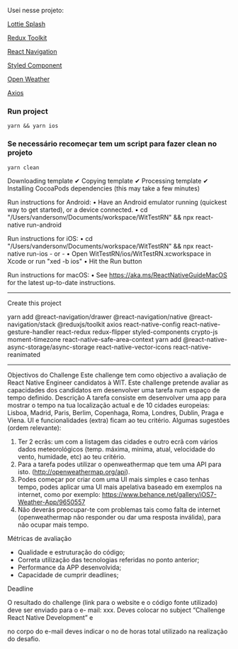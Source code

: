 Usei nesse projeto:

[Lottie Splash](https://github.com/lottie-react-native/lottie-react-native)

[Redux Toolkit](https://redux-toolkit.js.org/introduction/getting-started)

[React Navigation](https://reactnavigation.org/docs/getting-started/)

[Styled Component](https://styled-components.com/docs/basics#react-native)

[Open Weather](http://openweathermap.org/api)

[Axios](https://github.com/axios/axios)


### Run project
``````
yarn && yarn ios
``````

### Se necessário recomeçar tem um script para fazer clean no projeto
````````
yarn clean
````````
 
 
 
 Downloading template
✔ Copying template
✔ Processing template
✔ Installing CocoaPods dependencies (this may take a few minutes)

  
  Run instructions for Android:
    • Have an Android emulator running (quickest way to get started), or a device connected.
    • cd "/Users/vandersonv/Documents/workspace/WitTestRN" && npx react-native run-android
  
  Run instructions for iOS:
    • cd "/Users/vandersonv/Documents/workspace/WitTestRN" && npx react-native run-ios
    - or -
    • Open WitTestRN/ios/WitTestRN.xcworkspace in Xcode or run "xed -b ios"
    • Hit the Run button
    
  Run instructions for macOS:
    • See https://aka.ms/ReactNativeGuideMacOS for the latest up-to-date instructions.



----

Create this project 

yarn add @react-navigation/drawer @react-navigation/native @react-navigation/stack @reduxjs/toolkit axios react-native-config react-native-gesture-handler react-redux redux-flipper  styled-components crypto-js moment-timezone react-native-safe-area-context yarn add @react-native-async-storage/async-storage react-native-vector-icons react-native-reanimated


--------------------


Objectivos do Challenge
Este challenge tem como objectivo a avaliação de React Native Engineer candidatos à WIT. Este
challenge pretende avaliar as capacidades dos candidatos em desenvolver uma tarefa num espaço
de tempo definido.
Descrição
A tarefa consiste em desenvolver uma app para mostrar o tempo na tua localização actual e de 10
cidades europeias: Lisboa, Madrid, Paris, Berlim, Copenhaga, Roma, Londres, Dublin, Praga e Viena.
UI e funcionalidades (extra) ficam ao teu critério.
Algumas sugestões (ordem relevante):
1. Ter 2 ecrãs: um com a listagem das cidades e outro ecrã com vários dados meteorológicos (temp.
máxima, minima, atual, velocidade do vento, humidade, etc) ao teu critério.
2. Para a tarefa podes utilizar o openweathermap que tem uma API para isto.
(http://openweathermap.org/api).
3. Podes começar por criar com uma UI mais simples e caso tenhas tempo, podes aplicar uma UI
mais apelativa baseado em exemplos na internet, como por exemplo:
https://www.behance.net/gallery/iOS7-Weather-App/9650557
4. Não deverás preocupar-te com problemas tais como falta de internet (openweathermap não
responder ou dar uma resposta inválida), para não ocupar mais tempo.

Métricas de avaliação
- Qualidade e estruturação do código;
- Correta utilização das tecnologias referidas no ponto anterior;
- Performance da APP desenvolvida;
- Capacidade de cumprir deadlines;

Deadline

O resultado do challenge (link para o website e o código fonte utilizado) deve ser enviado para o e-
mail: xxx. Deves colocar no subject “Challenge React Native Development” e

no corpo do e-mail deves indicar o no de horas total utilizado na realização do desafio.
